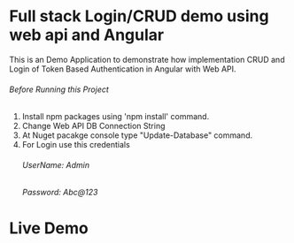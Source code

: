 # Full stack Login/CRUD demo using web api and Angular
This is an Demo Application to demonstrate how implementation CRUD and Login of Token Based Authentication in Angular with Web API.

###### Before Running this Project
 1. Install npm packages using 'npm install' command.
 2. Change Web API DB Connection String
 3. At Nuget pacakge console type "Update-Database" command.
 4. For Login use this credentials 
     ######  UserName: Admin
     ######  Password: Abc@123
 
  # Live Demo
 
